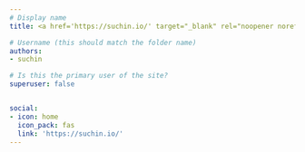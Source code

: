 ```yaml
---
# Display name
title: <a href='https://suchin.io/' target="_blank" rel="noopener noreferrer">Suchin Gururangan</a>

# Username (this should match the folder name)
authors:
- suchin

# Is this the primary user of the site?
superuser: false


social:
- icon: home
  icon_pack: fas
  link: 'https://suchin.io/'
---
```

